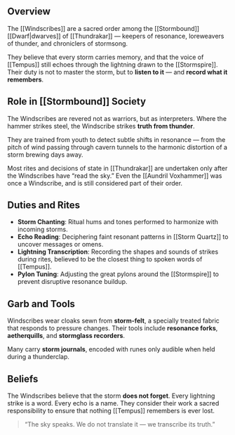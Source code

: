 ## Overview  
The [[Windscribes]] are a sacred order among the [[Stormbound]] [[Dwarf|dwarves]] of [[Thundrakar]] — keepers of resonance, loreweavers of thunder, and chroniclers of stormsong.

They believe that every storm carries memory, and that the voice of [[Tempus]] still echoes through the lightning drawn to the [[Stormspire]]. Their duty is not to master the storm, but to **listen to it** — and **record what it remembers**.

## Role in [[Stormbound]] Society  
The Windscribes are revered not as warriors, but as interpreters. Where the hammer strikes steel, the Windscribe strikes **truth from thunder**.

They are trained from youth to detect subtle shifts in resonance — from the pitch of wind passing through cavern tunnels to the harmonic distortion of a storm brewing days away.

Most rites and decisions of state in [[Thundrakar]] are undertaken only after the Windscribes have “read the sky.” Even the [[Aundril Voxhammer]] was once a Windscribe, and is still considered part of their order.

## Duties and Rites  
- **Storm Chanting**: Ritual hums and tones performed to harmonize with incoming storms.
- **Echo Reading**: Deciphering faint resonant patterns in [[Storm Quartz]] to uncover messages or omens.
- **Lightning Transcription**: Recording the shapes and sounds of strikes during rites, believed to be the closest thing to spoken words of [[Tempus]].
- **Pylon Tuning**: Adjusting the great pylons around the [[Stormspire]] to prevent disruptive resonance buildup.

## Garb and Tools  
Windscribes wear cloaks sewn from **storm-felt**, a specially treated fabric that responds to pressure changes. Their tools include **resonance forks**, **aetherquills**, and **stormglass recorders**.

Many carry **storm journals**, encoded with runes only audible when held during a thunderclap.

## Beliefs  
The Windscribes believe that the storm **does not forget**. Every lightning strike is a word. Every echo is a name. They consider their work a sacred responsibility to ensure that nothing [[Tempus]] remembers is ever lost.

> “The sky speaks. We do not translate it — we transcribe its truth.”

